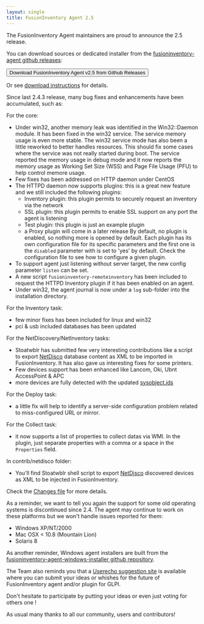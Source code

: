 ```yaml
---
layout: single
title: FusionInventory Agent 2.5
---
```


The FusionInventory Agent maintainers are proud to announce the 2.5 release.

You can download sources or dedicated installer from the [fusioninventory-agent github releases](https://github.com/fusioninventory/fusioninventory-agent/releases/tag/2.5):

<button class="button-save large" onclick="window.location.href='https://github.com/fusioninventory/fusioninventory-agent/releases/tag/2.5'">Download FusionInventory Agent v2.5 from Github Releases</button>

Or see [download instructions](https://documentation.fusioninventory.org/%20FusionInventory_agent/%20%20%20Installation/windows/) for details.

Since last 2.4.3 release, many bug fixes and enhancements have been accumulated, such as:

For the core:
- Under win32, another memory leak was identified in the Win32::Daemon module. It has
  been fixed in the win32 service. The service memory usage is even more stable.
  The win32 service mode has also been a little reworked to better handles resources.
  This should fix some cases where the service was not really started during boot.
  The service reported the memory usage in debug mode and it now reports the memory
  usage as Working Set Size (WSS) and Page File Usage (PFU) to help control memore usage.
- Few fixes has been addressed on HTTP daemon under CentOS
- The HTTPD daemon now supports plugins: this is a great new feature and we still
  included the following plugins:
  - Inventory plugin: this plugin permits to securely request an inventory via the network
  - SSL plugin: this plugin permits to enable SSL support on any port the agent is listening
  - Test plugin: this plugin is just an example plugin
  - a Proxy plugin will come in a later release
  By default, no plugin is enabled, so nothing more is opened by default.
  Each plugin has its own configuration file for its specific parameters and the first
  one is the `disabled` parameter with is set to 'yes' by default.
  Check the configuration file to see how to configure a given plugin.
- To support agent just listening without server target, the new config parameter `listen`
  can be set.
- A new script `fusioninventory-remoteinventory` has been included to request the HTTPD
  Inventory plugin if it has been enabled on an agent.
- Under win32, the agent journal is now under a `log` sub-folder into the installation
  directory.

For the Inventory task:
- few minor fixes has been included for linux and win32
- pci & usb included databases has been updated

For the NetDiscovery/NetInventory tasks:
- Stoatwblr has submitted few very interesting contributions like a script to export
  [NetDisco](http://netdisco.org/) database content as XML to be imported in FusionInventory.
  It has also gave us interesting fixes for some printers.
- Few devices support has been enhanced like Lancom, Oki, Ubnt AccessPoint & APC
- more devices are fully detected with the updated [sysobject.ids](https://github.com/fusioninventory/sysobject.ids/tree/fia-2.5)

For the Deploy task:
- a little fix will help to identify a server-side configuration problem related to
  miss-configured URL or mirror.

For the Collect task:
- it now supports a list of properties to collect datas via WMI. In the plugin, just
  separate properties with a comma or a space in the `Properties` field.

In contrib/netdisco folder:
- You'll find Stoatwblr shell script to export [NetDisco](http://netdisco.org/) discovered
  devices as XML to be injected in FusionInventory.

Check the [Changes file](https://github.com/fusioninventory/fusioninventory-agent/blob/2.5/Changes) for more details.

As a reminder, we want to tell you again the support for some old operating systems is discontinued since 2.4. The agent may continue to work on these platforms but we won't handle issues reported for them:
- Windows XP/NT/2000
- Mac OSX < 10.8 (Mountain Lion)
- Solaris 8

As another reminder, Windows agent installers are built from the [fusioninventory-agent-windows-installer github repository](https://github.com/fusioninventory/fusioninventory-agent-windows-installer).

The Team also reminds you that a [Userecho suggestion site](http://fusioninventory.userecho.com/) is available where you can submit your ideas or whishes for the future of FusionInventory agent and/or plugin for GLPI.

Don't hesitate to participate by putting your ideas or even just voting for others one !

As usual many thanks to all our community, users and contributors!
